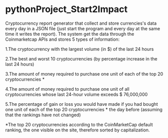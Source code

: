 # pythonProject_Start2Impact

Cryptocurrency report generator that collect and store currencies's data every day in a JSON file (just start the program and every day at the same time it writes the report). 
The system get the data through the Coinmarketcap APIs and stores 5 types of information:

1.The cryptocurrency with the largest volume (in $) of the last 24 hours

2.The best and worst 10 cryptocurrencies (by percentage increase in the last 24 hours)

3.The amount of money required to purchase one unit of each of the top 20 cryptocurrencies *

4.The amount of money required to purchase one unit of all cryptocurrencies whose last 24-hour volume exceeds $ 76,000,000

5.The percentage of gain or loss you would have made if you had bought one unit of each of the top 20 cryptocurrencies * the day before (assuming that the rankings have not changed)

*The top 20 cryptocurrencies according to the CoinMarketCap default ranking, the one visible on the site, therefore sorted by capitalization.
